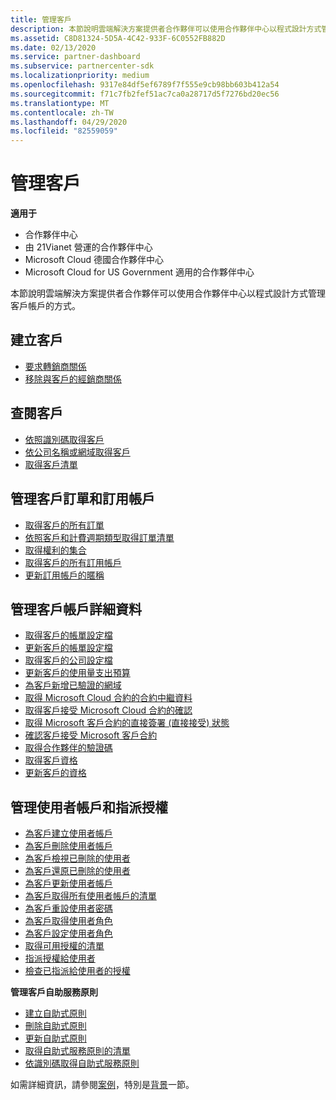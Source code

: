 ```yaml
---
title: 管理客戶
description: 本節說明雲端解決方案提供者合作夥伴可以使用合作夥伴中心以程式設計方式管理客戶帳戶的方式。
ms.assetid: C8D81324-5D5A-4C42-933F-6C0552FB882D
ms.date: 02/13/2020
ms.service: partner-dashboard
ms.subservice: partnercenter-sdk
ms.localizationpriority: medium
ms.openlocfilehash: 9317e84df5ef6789f7f555e9cb98bb603b412a54
ms.sourcegitcommit: f71c7fb2fef51ac7ca0a28717d5f7276bd20ec56
ms.translationtype: MT
ms.contentlocale: zh-TW
ms.lasthandoff: 04/29/2020
ms.locfileid: "82559059"
---
```

# <a name="manage-customers"></a>管理客戶

**適用于**

- 合作夥伴中心
- 由 21Vianet 營運的合作夥伴中心
- Microsoft Cloud 德國合作夥伴中心
- Microsoft Cloud for US Government 適用的合作夥伴中心

本節說明雲端解決方案提供者合作夥伴可以使用合作夥伴中心以程式設計方式管理客戶帳戶的方式。

## <a name="create-a-customer"></a>建立客戶

- [要求轉銷商關係](request-reseller-relationship.md)
- [移除與客戶的經銷商關係](remove-a-reseller-relationship-with-a-customer.md)

## <a name="look-up-a-customer"></a>查閱客戶

- [依照識別碼取得客戶](get-a-customer-by-id.md)
- [依公司名稱或網域取得客戶](get-a-customer-by-name.md)
- [取得客戶清單](get-a-list-of-customers.md)

## <a name="manage-customer-orders-and-subscriptions"></a>管理客戶訂單和訂用帳戶

- [取得客戶的所有訂單](get-all-of-a-customer-s-orders.md)
- [依照客戶和計費週期類型取得訂單清單](get-a-list-of-orders-by-customer-and-billing-cycle-type.md)
- [取得權利的集合](get-a-collection-of-entitlements.md)
- [取得客戶的所有訂用帳戶](get-all-of-a-customer-s-subscriptions.md)
- [更新訂用帳戶的暱稱](update-the-nickname-for-a-subscription.md)

## <a name="manage-customer-account-details"></a>管理客戶帳戶詳細資料

- [取得客戶的帳單設定檔](get-all-of-a-customer-s-billing-profiles.md)
- [更新客戶的帳單設定檔](update-a-customer-s-billing-profile.md)
- [取得客戶的公司設定檔](get-a-customer-s-company-profile.md)
- [更新客戶的使用量支出預算](update-a-customer-s-usage-spending-budget.md)
- [為客戶新增已驗證的網域](add-a-verified-domain-for-a-customer.md)
- [取得 Microsoft Cloud 合約的合約中繼資料](get-agreement-metadata.md)
- [取得客戶接受 Microsoft Cloud 合約的確認](get-confirmation-of-customer-consent.md)
- [取得 Microsoft 客戶合約的直接簽署 (直接接受) 狀態](get-direct-sign-status-of-customer-agreement.md)
- [確認客戶接受 Microsoft 客戶合約](confirm-customer-consent-customer-agreement.md)
- [取得合作夥伴的驗證碼](get-a-partner-s-validation-codes.md)
- [取得客戶資格](get-a-customer-s-qualification.md)
- [更新客戶的資格](update-a-customer-s-qualification.md)

## <a name="manage-user-accounts-and-assign-licenses"></a>管理使用者帳戶和指派授權

- [為客戶建立使用者帳戶](create-user-accounts-for-a-customer.md)
- [為客戶刪除使用者帳戶](delete-user-accounts-for-a-customer.md)
- [為客戶檢視已刪除的使用者](view-a-deleted-user.md)
- [為客戶還原已刪除的使用者](restore-a-user-for-a-customer.md)
- [為客戶更新使用者帳戶](update-user-accounts-for-a-customer.md)
- [為客戶取得所有使用者帳戶的清單](get-a-list-of-all-user-accounts-for-a-customer.md)
- [為客戶重設使用者密碼](reset-user-password-for-a-customer.md)
- [為客戶取得使用者角色](get-user-roles-for-a-customer.md)
- [為客戶設定使用者角色](set-user-roles-for-a-customer.md)
- [取得可用授權的清單](get-a-list-of-available-licenses.md)
- [指派授權給使用者](assign-licenses-to-a-user.md)
- [檢查已指派給使用者的授權](check-which-licenses-are-assigned-to-a-user.md)

**管理客戶自助服務原則**
- [建立自助式原則](create-a-self-serve-policy.md)
- [刪除自助式原則](delete-a-self-serve-policy.md)
- [更新自助式原則](update-a-self-serve-policy.md)
- [取得自助式服務原則的清單](get-a-list-of-self-serve-policies.md)
- [依識別碼取得自助式服務原則](get-a-self-serve-policy-by-id.md)

如需詳細資訊，請參閱[案例](scenarios.md)，特別是[背景](scenarios.md#background)一節。
